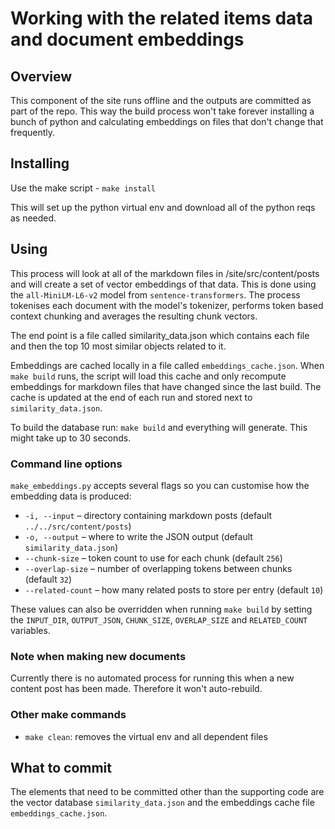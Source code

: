 # Working with the related items data and document embeddings

## Overview

This component of the site runs offline and the outputs are committed as
part of the repo. This way the build process won't take forever installing
a bunch of python and calculating embeddings on files that don't change that
frequently.

## Installing

Use the make script - `make install`

This will set up the python virtual env and download all of the python reqs as
needed.

## Using

This process will look at all of the markdown files in /site/src/content/posts
and will create a set of vector embeddings of that data. This is done using
the `all-MiniLM-L6-v2` model from `sentence-transformers`. The process tokenises
each document with the model's tokenizer, performs token based context
chunking and averages the resulting chunk vectors.

The end point is a file called similarity_data.json which contains each
file and then the top 10 most similar objects related to it.

Embeddings are cached locally in a file called `embeddings_cache.json`. When
`make build` runs, the script will load this cache and only recompute
embeddings for markdown files that have changed since the last build. The cache
is updated at the end of each run and stored next to `similarity_data.json`.

To build the database run: `make build` and everything will generate. This might
take up to 30 seconds.

### Command line options

`make_embeddings.py` accepts several flags so you can customise how the
embedding data is produced:

* `-i, --input` – directory containing markdown posts (default
  `../../src/content/posts`)
* `-o, --output` – where to write the JSON output (default
  `similarity_data.json`)
* `--chunk-size` – token count to use for each chunk (default `256`)
* `--overlap-size` – number of overlapping tokens between chunks (default `32`)
* `--related-count` – how many related posts to store per entry (default `10`)

These values can also be overridden when running `make build` by setting the
`INPUT_DIR`, `OUTPUT_JSON`, `CHUNK_SIZE`, `OVERLAP_SIZE` and `RELATED_COUNT`
variables.

### Note when making new documents

Currently there is no automated process for running this when a new content
post has been made. Therefore it won't auto-rebuild.

### Other make commands

* `make clean`: removes the virtual env and all dependent files

## What to commit

The elements that need to be committed other than the supporting code are the
vector database `similarity_data.json` and the embeddings cache file
`embeddings_cache.json`.
